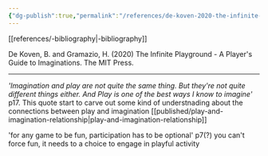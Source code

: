 ```yaml
---
{"dg-publish":true,"permalink":"/references/de-koven-2020-the-infinite-playground/","noteIcon":""}
---
```


[[references/-bibliography\|-bibliography]]

De Koven, B. and Gramazio, H. (2020) The Infinite Playground - A Player's Guide to Imaginations. The MIT Press.

---

_'Imagination and play are not quite the same thing. But they're not quite different things either. And Play is one of the best ways I know to imagine'_ p17. This quote start to carve out some kind of understnading about the connections between play and imagination [[published/play-and-imagination-relationship\|play-and-imagination-relationship]]

'for any game to be fun, participation has to be optional' p7(?) you can't force fun, it needs to a choice to engage in playful activity